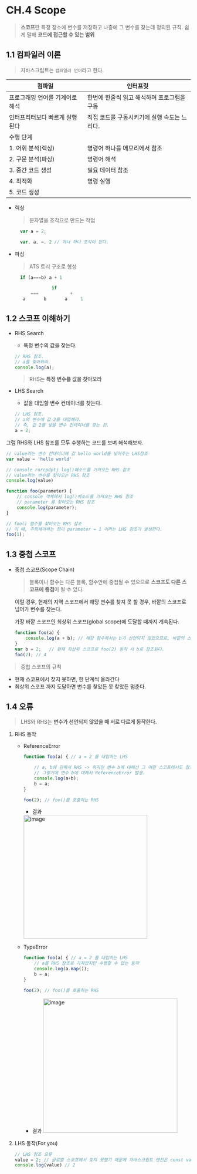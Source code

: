 # CH.4 Scope

> **스코프**란 특정 장소에 변수를 저장하고 나중에 그 변수를 찾는데 정의된 규칙.
> 쉽게 말해 **코드에 접근할 수 있는 범위**

## 1.1 컴파일러 이론
> 자바스크립트는 `컴파일러 언어`라고 한다. 

| 컴파일               | 인터프릿                      |
|-------------------|---------------------------|
| 프로그래밍 언어를 기계어로 해석 | 한번에 한줄씩 읽고 해석하며 프로그램을 구동  |
| 인터프리터보다 빠르게 실행된다  | 직접 코드를 구동시키기에 실행 속도는 느리다. |
| 수행 단계             |                           |
| 1. 어휘 분석(렉싱)      | 명령어 하나를 메모리에서 참조          |
| 2. 구문 분석(파싱)      | 명령어 해석                    |
| 3. 중간 코드 생성       | 필요 데이터 참조                 |
| 4. 최적화            | 명령 실행                     |
| 5. 코드 생성          |                           |

- 렉싱
  > 문자열을 조각으로 만드는 작업
  ```javascript
    var a = 2;
  
    var, a, =, 2 // 하나 하나 조각이 된다.
    ```

- 파싱
  > ATS 트리 구조로 형성
  ```javascript
    if (a===b) a + 1
  
                if              
        ===            +
     a       b       a     1
    ```
   
## 1.2 스코프 이해하기

- RHS Search
    -  특정 변수의 값을 찾는다.
  
  ```javascript
  // RHS 참조.
  // a를 찾아와라.
  console.log(a);
    ```
  > RHS는 **특정 변수를 값을 찾아오라**

- LHS Search
    - 값을 대입할 변수 컨테이너를 찾는다.
  
    ```javascript
  // LHS 참조.
  // a의 변수에 값 2를 대입해라.
  // 즉, 값 2를 넣을 변수 컨테이너를 찾는 것.
  a = 2;
    ```

그럼 RHS와 LHS 참조를 모두 수행하는 코드를 보며 해석해보자.

```javascript
// value라는 변수 컨테이너에 값 hello world를 넣어주는 LHS참조 
var value = 'hello world'

// console rorcpdptj log()메소드를 가져오는 RHS 참조
// value라는 변수를 찾아오는 RHS 참조
console.log(value)

function foo(parameter) {
    // console 객체에서 log()메소드를 가져오는 RHS 참조
    // parameter 를 찾아오는 RHS 참조
    console.log(parameter);
}

// foo() 함수를 찾아오는 RHS 참조
// 이 때, 주의해야하는 점이 parameter = 1 이라는 LHS 참조가 발생한다.
foo(1); 
```

## 1.3 중첩 스코프
 - 중첩 스코프(Scope Chain)
    > 블록이나 함수는 다른 블록, 함수안에 중첩될 수 있으므로 **스코프도 다른 스코프에 중첩**이 될 수 있다.
 
    이럴 경우, 현재의 지역 스코프에서 해당 변수를 찾지 못 할 경우, 바깥의 스코프로 넘어가 변수를 찾는다.

    가장 바깥 스코프인 최상위 스코프(global scope)에 도달할 때까지 계속된다.

    ```javascript
    function foo(a) {
        console.log(a + b); // 해당 함수에서는 b가 선언되지 않았으므로, 바깥의 스코프로 올라간다.
   }
   var b = 2;   // 현재 최상위 스코프로 foo(2) 동작 시 b로 참조된다.
   foo(2); // 4
      ```
   
>중첩 스코프의 규칙
- 현재 스코프에서 찾지 못하면, 한 단계씩 올라간다
- 최상위 스코프 까지 도달하면 변수를 찾았든 못 찾았든 멈춘다.

## 1.4 오류

> LHS와 RHS는 **변수가 선언되지 않았을 때 서로 다르게 동작한다.**

1. RHS 동작
   - ReferenceError
       ```javascript
       function foo(a) { // a = 2 를 대입하는 LHS
    
           // a, b에 관해서 RHS -> 하지만 변수 b에 대해선 그 어떤 스코프에서도 참조할 수 없다.
           // 그렇기에 변수 b에 대해서 ReferenceError 발생.
           console.log(a+b);
           b = a;
       }
    
       foo(2); // foo()를 호출하는 RHS
       ```
      - 결과   
      <img width="337" alt="image" src="https://user-images.githubusercontent.com/84619866/155861909-812b7f11-f3c6-4db7-a8a0-3631cb379e21.png">
   
   - TypeError
     ```javascript
     function foo(a) { // a = 2 를 대입하는 LHS
         // a를 RHS 참조로 가져왔지만 수행할 수 없는 동작
         console.log(a.map());
         b = a;
     }

     foo(2); // foo()를 호출하는 RHS
     ```
     - 결과
       <img width="366" alt="image" src="https://user-images.githubusercontent.com/84619866/155863058-e93c5d60-5f57-4235-9c8b-94c8e304bf8c.png">
2. LHS 동작(For you)

    ```javascript
    // LHS 참조 오류
    value = 2; // 글로벌 스코프에서 찾지 못했기 때문에 자바스크립트 엔진은 const value = 2 를 자동으로 만들어 준다
    console.log(value) // 2
    ```